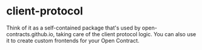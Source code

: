 # client-protocol
Think of it as a self-contained package that's used by open-contracts.github.io, taking care of the client protocol logic. You can also use it to create custom frontends for your Open Contract.



